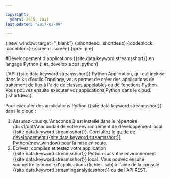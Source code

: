 ```yaml
---

copyright:
  years: 2015, 2017
lastupdated: "2017-02-09"

---
```


<!-- Attribute definitions --> 
{:new_window: target="_blank"}
{:shortdesc: .shortdesc}
{:codeblock: .codeblock}
{:screen: .screen}
{:pre: .pre}

#Développement d'applications {{site.data.keyword.streamsshort}} en langage Python
{: #t_develop_apps_python}

 

L'API {{site.data.keyword.streamsshort}} Python
Application, qui est incluse dans le kit d'outils Topology, vous permet de créer des applications de traitement de flux à l'aide de classes appelables ou de fonctions Python. Vous pouvez ensuite exécuter vos applications Python dans le cloud.
{:shortdesc}

Pour exécuter des applications Python {{site.data.keyword.streamsshort}} dans le cloud : 

1. Assurez-vous qu'Anaconda 3 est installé dans le répertoire /disk1/opt/Anaconda3 de votre environnement de développement local {{site.data.keyword.streamsshort}}. Consultez le [guide de développement {{site.data.keyword.streamsshort}} Python](http://ibmstreams.github.io/streamsx.documentation/docs/latest/python/python-appapi-devguide/){:new_window} pour la mise en route. 
2. Ecrivez, compilez et testez votre application {{site.data.keyword.streamsshort}} Python sur votre environnement {{site.data.keyword.streamsshort}} local. Vous pouvez ensuite soumettre le bundle d'applications (fichier .sab) à l'aide de la console {{site.data.keyword.streaminganalyticsshort}} ou de l'API REST. 

